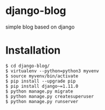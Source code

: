 # django-blog
simple blog based on django

Installation
============
```
$ cd django-blog/
$ virtualenv --python=python3 myvenv
$ source myvenv/bin/activate
$ pip install --upgrade pip
$ pip install django~=1.11.0
$ python manage.py migrate
$ python manage.py createsuperuser
$ python manage.py runserver
```
